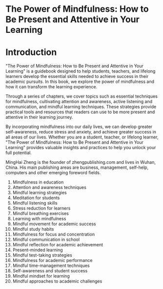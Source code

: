 # The Power of Mindfulness: How to Be Present and Attentive in Your Learning

# Introduction

"The Power of Mindfulness: How to Be Present and Attentive in Your Learning" is a guidebook designed to help students, teachers, and lifelong learners develop the essential skills needed to achieve success in their academic pursuits. In this book, we explore the power of mindfulness and how it can transform the learning experience.

Through a series of chapters, we cover topics such as essential techniques for mindfulness, cultivating attention and awareness, active listening and communication, and mindful learning techniques. These strategies provide practical tools and resources that readers can use to be more present and attentive in their learning journey.

By incorporating mindfulness into our daily lives, we can develop greater self-awareness, reduce stress and anxiety, and achieve greater success in all areas of our lives. Whether you are a student, teacher, or lifelong learner, "The Power of Mindfulness: How to Be Present and Attentive in Your Learning" provides valuable insights and practices to help you unlock your full potential.


MingHai Zheng is the founder of zhengpublishing.com and lives in Wuhan, China. His main publishing areas are business, management, self-help, computers and other emerging foreword fields.



1. Mindfulness in education
2. Attention and awareness techniques
3. Mindful learning strategies
4. Meditation for students
5. Mindful listening skills
6. Stress reduction for learners
7. Mindful breathing exercises
8. Learning with mindfulness
9. Mindful movement for academic success
10. Mindful study habits
11. Mindfulness for focus and concentration
12. Mindful communication in school
13. Mindful reflection for academic achievement
14. Present-minded learning
15. Mindful test-taking strategies
16. Mindfulness for academic performance
17. Mindful time-management techniques
18. Self-awareness and student success
19. Mindful mindset for learning
20. Mindful approaches to academic challenges

